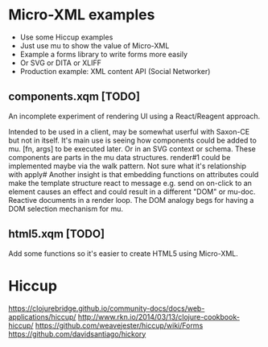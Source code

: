 # Micro-XML examples

- Use some Hiccup examples 
- Just use mu to show the value of Micro-XML
- Example a forms library to write forms more easily
- Or SVG or DITA or XLIFF
- Production example: XML content API (Social Networker)

## components.xqm [TODO]

An incomplete experiment of rendering UI using a React/Reagent approach.

Intended to be used in a client, may be somewhat userful with Saxon-CE but not in itself. It's main use is seeing how components could be added to mu. [fn, args] to be executed later. Or in an SVG context or schema. These components are parts in the mu data structures. render#1 could be implemented maybe via the walk pattern. Not sure what it's relationship with apply# Another insight is that embedding functions on attributes could make the template structure react to message e.g. send on on-click to an element causes an effect and could result in a different "DOM" or mu-doc. Reactive documents in a render loop. The DOM analogy begs for having a DOM selection mechanism for mu.

## html5.xqm [TODO]

Add some functions so it's easier to create HTML5 using Micro-XML.

# Hiccup

https://clojurebridge.github.io/community-docs/docs/web-applications/hiccup/
http://www.rkn.io/2014/03/13/clojure-cookbook-hiccup/
https://github.com/weavejester/hiccup/wiki/Forms
https://github.com/davidsantiago/hickory
